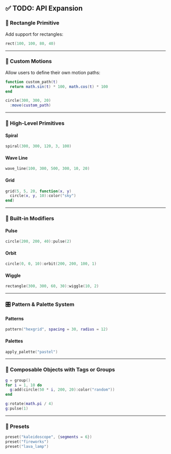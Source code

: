 ## ✅ TODO: API Expansion

### 🔲 Rectangle Primitive

Add support for rectangles:

```lua
rect(100, 100, 80, 40)
```

---

### 🔁 Custom Motions

Allow users to define their own motion paths:

```lua
function custom_path(t)
  return math.sin(t) * 100, math.cos(t) * 100
end

circle(300, 300, 20)
  :move(custom_path)
```

---

### 🔷 High-Level Primitives

#### Spiral

```lua
spiral(300, 300, 120, 3, 100)
```

#### Wave Line

```lua
wave_line(100, 300, 500, 300, 10, 20)
```

#### Grid

```lua
grid(5, 5, 20, function(x, y)
  circle(x, y, 10):color("sky")
end)
```

---

### 🧠 Built-in Modifiers

#### Pulse

```lua
circle(200, 200, 40):pulse(2)
```

#### Orbit

```lua
circle(0, 0, 10):orbit(200, 200, 100, 1)
```

#### Wiggle

```lua
rectangle(300, 300, 60, 30):wiggle(10, 2)
```

---

### 🎛️ Pattern & Palette System

#### Patterns

```lua
pattern("hexgrid", spacing = 30, radius = 12)
```

#### Palettes

```lua
apply_palette("pastel")
```

---

### 🧩 Composable Objects with Tags or Groups

```lua
g = group()
for i = 1, 10 do
  g:add(circle(50 * i, 200, 20):color("random"))
end

g:rotate(math.pi / 4)
g:pulse(1)
```

---

### 🎨 Presets

```lua
preset("kaleidoscope", {segments = 6})
preset("fireworks")
preset("lava_lamp")
```
